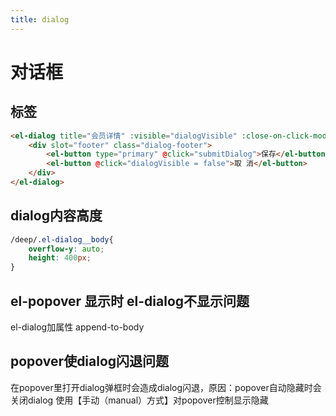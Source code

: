 ```yaml
--- 
title: dialog 
---
```

# 对话框
## 标签
``` html 
<el-dialog title="会员详情" :visible="dialogVisible" :close-on-click-modal="false" :close-on-press-escape="false" width="80%" @close="dialogVisible=false">
    <div slot="footer" class="dialog-footer">
        <el-button type="primary" @click="submitDialog">保存</el-button>
        <el-button @click="dialogVisible = false">取 消</el-button>
    </div>
</el-dialog>
```
## dialog内容高度
``` css
/deep/.el-dialog__body{
    overflow-y: auto;
    height: 400px;
}
```
## el-popover 显示时 el-dialog不显示问题
el-dialog加属性 append-to-body 
## popover使dialog闪退问题
在popover里打开dialog弹框时会造成dialog闪退，原因：popover自动隐藏时会关闭dialog
使用【手动（manual）方式】对popover控制显示隐藏